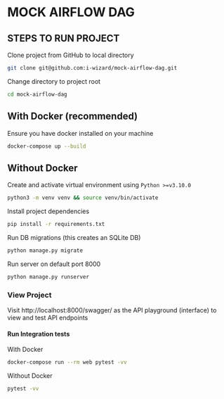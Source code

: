 # MOCK AIRFLOW DAG

## STEPS TO RUN PROJECT

Clone project from GitHub to local directory
```bash
git clone git@github.com:i-wizard/mock-airflow-dag.git
```
Change directory to project root
```bash
cd mock-airflow-dag
```
## With Docker (recommended)
Ensure you have docker installed on your machine
```bash
docker-compose up --build
```
## Without Docker
Create and activate virtual environment using `Python >=v3.10.0`
```bash
python3 -m venv venv && source venv/bin/activate
```
Install project dependencies
```bash
pip install -r requirements.txt
```
Run DB migrations (this creates an SQLite DB)
```bash
python manage.py migrate
```
Run server on default port 8000
```bash
python manage.py runserver
```

### View Project
Visit http://localhost:8000/swagger/ as the API playground (interface) to view and test API endpoints

#### Run Integration tests
With Docker
```bash
docker-compose run --rm web pytest -vv
```
Without Docker
```bash
pytest -vv
```


